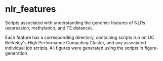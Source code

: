 # nlr_features
Scripts associated with understanding the genomic features of NLRs (expression, methylation, and TE distance). 

Each feature has a corresponding directory, containing scripts run on UC Berkeley's High Performance Computing Cluster, and any associated individual job scripts. All figures were generated using the scripts in figure-generation. 
